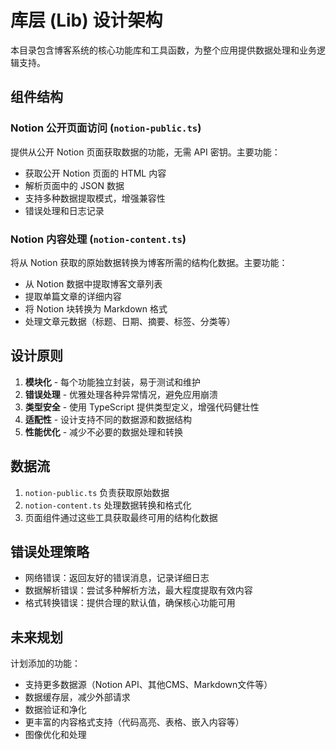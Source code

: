 # 库层 (Lib) 设计架构

本目录包含博客系统的核心功能库和工具函数，为整个应用提供数据处理和业务逻辑支持。

## 组件结构

### Notion 公开页面访问 (`notion-public.ts`)

提供从公开 Notion 页面获取数据的功能，无需 API 密钥。主要功能：
- 获取公开 Notion 页面的 HTML 内容
- 解析页面中的 JSON 数据
- 支持多种数据提取模式，增强兼容性
- 错误处理和日志记录

### Notion 内容处理 (`notion-content.ts`)

将从 Notion 获取的原始数据转换为博客所需的结构化数据。主要功能：
- 从 Notion 数据中提取博客文章列表
- 提取单篇文章的详细内容
- 将 Notion 块转换为 Markdown 格式
- 处理文章元数据（标题、日期、摘要、标签、分类等）

## 设计原则

1. **模块化** - 每个功能独立封装，易于测试和维护
2. **错误处理** - 优雅处理各种异常情况，避免应用崩溃
3. **类型安全** - 使用 TypeScript 提供类型定义，增强代码健壮性
4. **适配性** - 设计支持不同的数据源和数据结构
5. **性能优化** - 减少不必要的数据处理和转换

## 数据流

1. `notion-public.ts` 负责获取原始数据
2. `notion-content.ts` 处理数据转换和格式化
3. 页面组件通过这些工具获取最终可用的结构化数据

## 错误处理策略

- 网络错误：返回友好的错误消息，记录详细日志
- 数据解析错误：尝试多种解析方法，最大程度提取有效内容
- 格式转换错误：提供合理的默认值，确保核心功能可用

## 未来规划

计划添加的功能：
- 支持更多数据源（Notion API、其他CMS、Markdown文件等）
- 数据缓存层，减少外部请求
- 数据验证和净化
- 更丰富的内容格式支持（代码高亮、表格、嵌入内容等）
- 图像优化和处理 